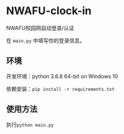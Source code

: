 # NWAFU-clock-in
NWAFU校园网自动登录/认证

在 `main.py` 中填写你的登录信息。

## 环境
开发环境：python 3.6.8 64-bit on Windows 10

依赖安装：`pip install -r requirements.txt`

## 使用方法
执行`python main.py`